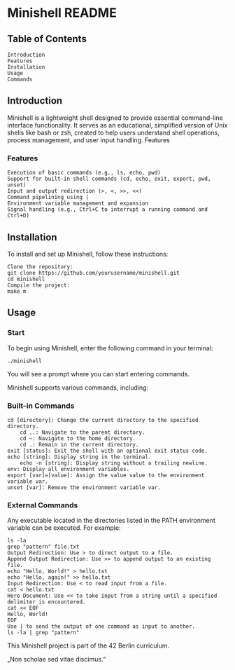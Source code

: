 # Minishell README
## Table of Contents

    Introduction
    Features
    Installation
    Usage
    Commands

## Introduction

Minishell is a lightweight shell designed to provide essential command-line interface functionality. It serves as an educational, simplified version of Unix shells like bash or zsh, created to help users understand shell operations, process management, and user input handling.
Features

### Features

    Execution of basic commands (e.g., ls, echo, pwd)
    Support for built-in shell commands (cd, echo, exit, export, pwd, unset)
    Input and output redirection (>, <, >>, <<)
    Command pipelining using |
    Environment variable management and expansion
    Signal handling (e.g., Ctrl+C to interrupt a running command and Ctrl+D)

## Installation

To install and set up Minishell, follow these instructions:

    Clone the repository:
    git clone https://github.com/yourusername/minishell.git
    cd minishell
    Compile the project:
    make m

## Usage

### Start
To begin using Minishell, enter the following command in your terminal:

    ./minishell

You will see a prompt where you can start entering commands.

Minishell supports various commands, including:

### Built-in Commands

    cd [directory]: Change the current directory to the specified directory.
        cd ..: Navigate to the parent directory.
        cd ~: Navigate to the home directory.
        cd .: Remain in the current directory.
    exit [status]: Exit the shell with an optional exit status code.
    echo [string]: Display string in the terminal.
        echo -n [string]: Display string without a trailing newline.
    env: Display all environment variables.
    export [var]=[value]: Assign the value value to the environment variable var.
    unset [var]: Remove the environment variable var.

### External Commands

Any executable located in the directories listed in the PATH environment variable can be executed. For example:

    ls -la
    grep "pattern" file.txt
    Output Redirection: Use > to direct output to a file.
    Append Output Redirection: Use >> to append output to an existing file.
    echo "Hello, World!" > hello.txt
    echo "Hello, again!" >> hello.txt
    Input Redirection: Use < to read input from a file.
    cat < hello.txt
    Here Document: Use << to take input from a string until a specified delimiter is encountered.
    cat << EOF
    Hello, World!
    EOF
    Use | to send the output of one command as input to another.
    ls -la | grep "pattern"

This Minishell project is part of the 42 Berlin curriculum.

„Non scholae sed vitae discimus.“
